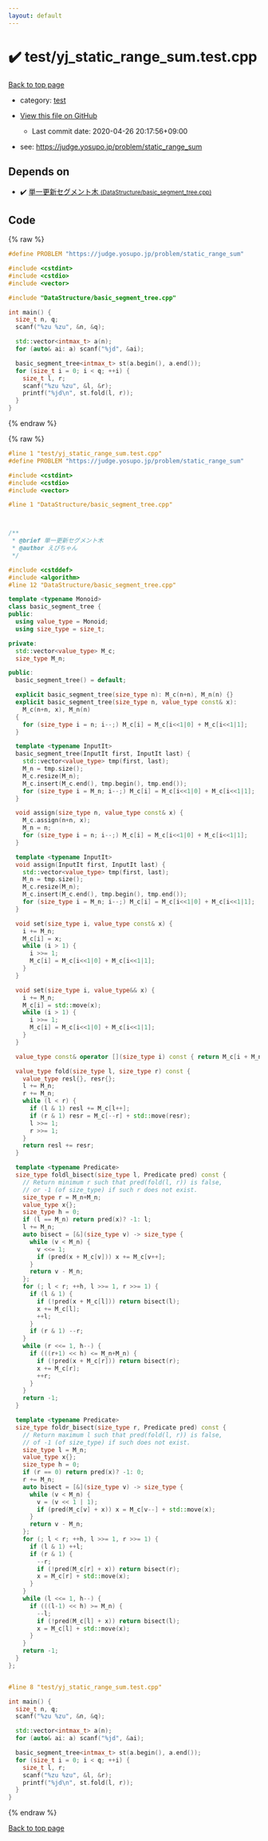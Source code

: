 ```yaml
---
layout: default
---
```


<!-- mathjax config similar to math.stackexchange -->
<script type="text/javascript" async
  src="https://cdnjs.cloudflare.com/ajax/libs/mathjax/2.7.5/MathJax.js?config=TeX-MML-AM_CHTML">
</script>
<script type="text/x-mathjax-config">
  MathJax.Hub.Config({
    TeX: { equationNumbers: { autoNumber: "AMS" }},
    tex2jax: {
      inlineMath: [ ['$','$'] ],
      processEscapes: true
    },
    "HTML-CSS": { matchFontHeight: false },
    displayAlign: "left",
    displayIndent: "2em"
  });
</script>

<script type="text/javascript" src="https://cdnjs.cloudflare.com/ajax/libs/jquery/3.4.1/jquery.min.js"></script>
<script src="https://cdn.jsdelivr.net/npm/jquery-balloon-js@1.1.2/jquery.balloon.min.js" integrity="sha256-ZEYs9VrgAeNuPvs15E39OsyOJaIkXEEt10fzxJ20+2I=" crossorigin="anonymous"></script>
<script type="text/javascript" src="../../assets/js/copy-button.js"></script>
<link rel="stylesheet" href="../../assets/css/copy-button.css" />


# :heavy_check_mark: test/yj_static_range_sum.test.cpp

<a href="../../index.html">Back to top page</a>

* category: <a href="../../index.html#098f6bcd4621d373cade4e832627b4f6">test</a>
* <a href="{{ site.github.repository_url }}/blob/master/test/yj_static_range_sum.test.cpp">View this file on GitHub</a>
    - Last commit date: 2020-04-26 20:17:56+09:00


* see: <a href="https://judge.yosupo.jp/problem/static_range_sum">https://judge.yosupo.jp/problem/static_range_sum</a>


## Depends on

* :heavy_check_mark: <a href="../../library/DataStructure/basic_segment_tree.cpp.html">単一更新セグメント木 <small>(DataStructure/basic_segment_tree.cpp)</small></a>


## Code

<a id="unbundled"></a>
{% raw %}
```cpp
#define PROBLEM "https://judge.yosupo.jp/problem/static_range_sum"

#include <cstdint>
#include <cstdio>
#include <vector>

#include "DataStructure/basic_segment_tree.cpp"

int main() {
  size_t n, q;
  scanf("%zu %zu", &n, &q);

  std::vector<intmax_t> a(n);
  for (auto& ai: a) scanf("%jd", &ai);

  basic_segment_tree<intmax_t> st(a.begin(), a.end());
  for (size_t i = 0; i < q; ++i) {
    size_t l, r;
    scanf("%zu %zu", &l, &r);
    printf("%jd\n", st.fold(l, r));
  }
}

```
{% endraw %}

<a id="bundled"></a>
{% raw %}
```cpp
#line 1 "test/yj_static_range_sum.test.cpp"
#define PROBLEM "https://judge.yosupo.jp/problem/static_range_sum"

#include <cstdint>
#include <cstdio>
#include <vector>

#line 1 "DataStructure/basic_segment_tree.cpp"



/**
 * @brief 単一更新セグメント木
 * @author えびちゃん
 */

#include <cstddef>
#include <algorithm>
#line 12 "DataStructure/basic_segment_tree.cpp"

template <typename Monoid>
class basic_segment_tree {
public:
  using value_type = Monoid;
  using size_type = size_t;

private:
  std::vector<value_type> M_c;
  size_type M_n;

public:
  basic_segment_tree() = default;

  explicit basic_segment_tree(size_type n): M_c(n+n), M_n(n) {}
  explicit basic_segment_tree(size_type n, value_type const& x):
    M_c(n+n, x), M_n(n)
  {
    for (size_type i = n; i--;) M_c[i] = M_c[i<<1|0] + M_c[i<<1|1];
  }

  template <typename InputIt>
  basic_segment_tree(InputIt first, InputIt last) {
    std::vector<value_type> tmp(first, last);
    M_n = tmp.size();
    M_c.resize(M_n);
    M_c.insert(M_c.end(), tmp.begin(), tmp.end());
    for (size_type i = M_n; i--;) M_c[i] = M_c[i<<1|0] + M_c[i<<1|1];
  }

  void assign(size_type n, value_type const& x) {
    M_c.assign(n+n, x);
    M_n = n;
    for (size_type i = n; i--;) M_c[i] = M_c[i<<1|0] + M_c[i<<1|1];
  }

  template <typename InputIt>
  void assign(InputIt first, InputIt last) {
    std::vector<value_type> tmp(first, last);
    M_n = tmp.size();
    M_c.resize(M_n);
    M_c.insert(M_c.end(), tmp.begin(), tmp.end());
    for (size_type i = M_n; i--;) M_c[i] = M_c[i<<1|0] + M_c[i<<1|1];
  }

  void set(size_type i, value_type const& x) {
    i += M_n;
    M_c[i] = x;
    while (i > 1) {
      i >>= 1;
      M_c[i] = M_c[i<<1|0] + M_c[i<<1|1];
    }
  }

  void set(size_type i, value_type&& x) {
    i += M_n;
    M_c[i] = std::move(x);
    while (i > 1) {
      i >>= 1;
      M_c[i] = M_c[i<<1|0] + M_c[i<<1|1];
    }
  }

  value_type const& operator [](size_type i) const { return M_c[i + M_n]; }

  value_type fold(size_type l, size_type r) const {
    value_type resl{}, resr{};
    l += M_n;
    r += M_n;
    while (l < r) {
      if (l & 1) resl += M_c[l++];
      if (r & 1) resr = M_c[--r] + std::move(resr);
      l >>= 1;
      r >>= 1;
    }
    return resl += resr;
  }

  template <typename Predicate>
  size_type foldl_bisect(size_type l, Predicate pred) const {
    // Return minimum r such that pred(fold(l, r)) is false,
    // or -1 (of size_type) if such r does not exist.
    size_type r = M_n+M_n;
    value_type x{};
    size_type h = 0;
    if (l == M_n) return pred(x)? -1: l;
    l += M_n;
    auto bisect = [&](size_type v) -> size_type {
      while (v < M_n) {
        v <<= 1;
        if (pred(x + M_c[v])) x += M_c[v++];
      }
      return v - M_n;
    };
    for (; l < r; ++h, l >>= 1, r >>= 1) {
      if (l & 1) {
        if (!pred(x + M_c[l])) return bisect(l);
        x += M_c[l];
        ++l;
      }
      if (r & 1) --r;
    }
    while (r <<= 1, h--) {
      if (((r+1) << h) <= M_n+M_n) {
        if (!pred(x + M_c[r])) return bisect(r);
        x += M_c[r];
        ++r;
      }
    }
    return -1;
  }

  template <typename Predicate>
  size_type foldr_bisect(size_type r, Predicate pred) const {
    // Return maximum l such that pred(fold(l, r)) is false,
    // of -1 (of size_type) if such does not exist.
    size_type l = M_n;
    value_type x{};
    size_type h = 0;
    if (r == 0) return pred(x)? -1: 0;
    r += M_n;
    auto bisect = [&](size_type v) -> size_type {
      while (v < M_n) {
        v = (v << 1 | 1);
        if (pred(M_c[v] + x)) x = M_c[v--] + std::move(x);
      }
      return v - M_n;
    };
    for (; l < r; ++h, l >>= 1, r >>= 1) {
      if (l & 1) ++l;
      if (r & 1) {
        --r;
        if (!pred(M_c[r] + x)) return bisect(r);
        x = M_c[r] + std::move(x);
      }
    }
    while (l <<= 1, h--) {
      if (((l-1) << h) >= M_n) {
        --l;
        if (!pred(M_c[l] + x)) return bisect(l);
        x = M_c[l] + std::move(x);
      }
    }
    return -1;
  }
};


#line 8 "test/yj_static_range_sum.test.cpp"

int main() {
  size_t n, q;
  scanf("%zu %zu", &n, &q);

  std::vector<intmax_t> a(n);
  for (auto& ai: a) scanf("%jd", &ai);

  basic_segment_tree<intmax_t> st(a.begin(), a.end());
  for (size_t i = 0; i < q; ++i) {
    size_t l, r;
    scanf("%zu %zu", &l, &r);
    printf("%jd\n", st.fold(l, r));
  }
}

```
{% endraw %}

<a href="../../index.html">Back to top page</a>


